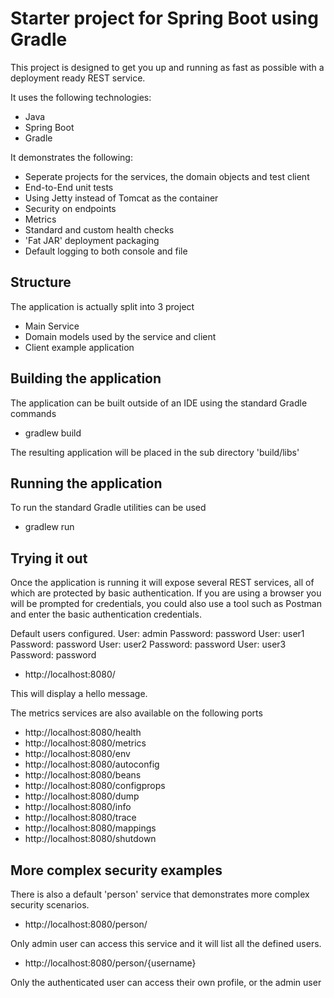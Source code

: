 # Starter project for Spring Boot using Gradle

This project is designed to get you up and running as fast as possible with a deployment ready
REST service.

It uses the following technologies:

 * Java
 * Spring Boot
 * Gradle

It demonstrates the following:

 * Seperate projects for the services, the domain objects and test client
 * End-to-End unit tests
 * Using Jetty instead of Tomcat as the container
 * Security on endpoints
 * Metrics
 * Standard and custom health checks
 * 'Fat JAR' deployment packaging
 * Default logging to both console and file
 
## Structure

The application is actually split into 3 project

 * Main Service
 * Domain models used by the service and client
 * Client example application
 
## Building the application
The application can be built outside of an IDE using the standard Gradle commands

 * gradlew build

The resulting application will be placed in the sub directory 'build/libs'

## Running the application
To run the standard Gradle utilities can be used

 * gradlew run

## Trying it out

Once the application is running it will expose several REST services, all of which are protected by basic authentication.  If you
are using a browser you will be prompted for credentials, you could also use a tool such as Postman and enter the basic authentication
credentials.

Default users configured.
User: admin Password: password
User: user1 Password: password
User: user2 Password: password
User: user3 Password: password

 * http://localhost:8080/

 This will display a hello message.

The metrics services are also available on the following ports

 * http://localhost:8080/health
 * http://localhost:8080/metrics
 * http://localhost:8080/env
 * http://localhost:8080/autoconfig
 * http://localhost:8080/beans
 * http://localhost:8080/configprops
 * http://localhost:8080/dump
 * http://localhost:8080/info
 * http://localhost:8080/trace
 * http://localhost:8080/mappings
 * http://localhost:8080/shutdown


## More complex security examples

There is also a default 'person' service that demonstrates more complex security scenarios.

 * http://localhost:8080/person/

Only admin user can access this service and it will list all the defined users.

 * http://localhost:8080/person/{username}

Only the authenticated user can access their own profile, or the admin user